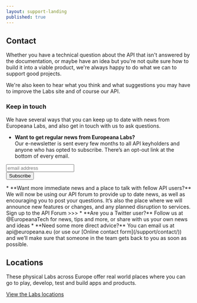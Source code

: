 ```yaml
---
layout: support-landing
published: true
---
```


## Contact

Whether you have a technical question about the API that isn't answered by the documentation, or maybe have an idea but you're not quite sure how to build it into a viable product, we're always happy to do what we can to support good projects.

We're also keen to hear what you think and what suggestions you may have to improve the Labs site and of course our API. 

### Keep in touch

We have several ways that you can keep up to date with news from Europeana Labs, and also get in touch with us to ask questions.

* **Want to get regular news from Europeana Labs?**  
Our e-newsletter is sent every few months to all API keyholders and anyone who has opted to subscribe. There’s an opt-out link at the bottom of every email.

<!-- Begin MailChimp Signup Form -->
<link href="//cdn-images.mailchimp.com/embedcode/slim-081711.css" rel="stylesheet" type="text/css">
<div id="mc_embed_signup">
<form action="//europeana.us3.list-manage.com/subscribe/post?u=ad318b7566f97eccc895e014e&amp;id=935d4e98eb" method="post" id="mc-embedded-subscribe-form" name="mc-embedded-subscribe-form" class="validate" target="_blank" novalidate>
    <div id="mc_embed_signup_scroll">
	<input type="email" value="" name="EMAIL" class="email" id="mce-EMAIL" placeholder="email address" required>
    <!-- real people should not fill this in and expect good things - do not remove this or risk form bot signups-->
    <div style="position: absolute; left: -5000px;"><input type="text" name="b_ad318b7566f97eccc895e014e_935d4e98eb" tabindex="-1" value=""></div>
    <div class="clear"><input type="submit" value="Subscribe" name="subscribe" id="mc-embedded-subscribe" class="button"></div>
    </div>
</form>
</div>
<!--End mc_embed_signup-->
* **Want more immediate news and a place to talk with fellow API users?**  
We will now be using our API forum to provide up to date news, as well as encouraging you to post your questions. It’s also the place where we will announce new features or changes, and any planned disruption to services. Sign up to the API Forum >>>
* **Are you a Twitter user?**  
Follow us at @EuropeanaTech for news, tips and more, or share with us your own news and ideas
* **Need some more direct advice?**  
You can email us at api@europeana.eu (or use our [Online contact form](/support/contact/)) and we’ll make sure that someone in the team gets back to you as soon as possible.

## Locations

These physical Labs across Europe offer real world places where you can go to play, develop, test and build apps and products.

[View the Labs locations](/locations)
